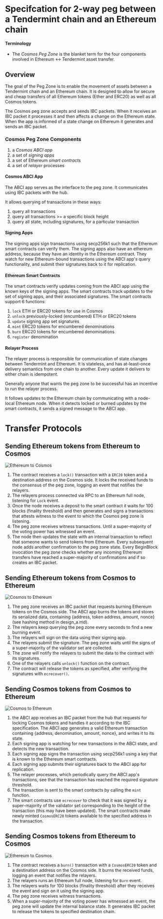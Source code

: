 # Specifcation for 2-way peg between a Tendermint chain and an Ethereum chain

#### Terminology
* The *Cosmos Peg Zone* is the blanket term for the four components
involved in Ethereum <-> Tendermint asset transfer.

## Overview
The goal of the Peg Zone is to enable the movement of assets between a Tendermint
chain and an Ethereum chain. It is designed to allow for secure and cheap
transfers of all Ethereum tokens (Ether and ERC20) as well as all Cosmos
tokens.

The Cosmos peg zone accepts and sends IBC packets. When it receives an IBC
packet it processes it and then affects a change on the Ethereum state. When
the app is informed of a state change on Ethereum it generates and sends an IBC
packet.

### Cosmos Peg Zone Components
1. a *Cosmos ABCI app*
1. a set of *signing apps* 
1. a set of Ethereum *smart contracts* 
1. a set of *relayer* processes

#### Cosmos ABCI App
The ABCI app serves as the interface to the peg zone. It communicates
using IBC packets with the hub.

It allows querying of transactions in these ways:

1. query all transactions
1. query all transactions >= a specific block height
1. query all state, including signatures, for a particular transaction

#### Signing Apps
The signing apps sign transactions using secp256k1 such that the
Ethereum smart contracts can verify them. The signing apps also have an
ethereum address, because they have an identity in the Ethereum
contract. They watch for new Ethereum-bound transactions using
the ABCI app's query functionality, and submit their signatures
back to it for replication.

#### Ethereum Smart Contracts
The smart contracts verify updates coming from the ABCI app
using the known keys of the signing apps. The smart contracts
track updates to the set of signing apps, and their associated
signatures. The smart contracts support 6 functions:

1. `lock` ETH or ERC20 tokens for use in Cosmos
1. `unlock` previously-locked (encumbered) ETH or ERC20 tokens
1. `update` signing app set signatures
1. `mint` ERC20 tokens for encumbered denominations
1. `burn` ERC20 tokens for encumbered denominations
1. `register` denomination

#### Relayer Process
The relayer process is responsible for communication
of state changes between Tendermint and Ethereum.
It is stateless, and has at-least-once delivery semantics 
from one chain to another. Every update it delivers to 
either chain is idempotent.

Generally anyone that wants the peg zone to be successful
has an incentive to run the relayer process.

It follows updates to the Ethereum chain by communicating
with a node-local Ethereum node.
When it detects locked or burned updates by the smart contracts,
it sends a signed message to the ABCI app.

# Transfer Protocols

## Sending Ethereum tokens from Ethereum to Cosmos

![Ethereum to Cosmos](./ether-to-pegzone.jpg)

1. The contract receives a `lock()` transaction with a `ERC20` token and a destination address
on the Cosmos side. It locks the received funds to the consensus of the peg
zone, logging an event that notifies the relayers.
1. The relayers process connected via RPC to an Ethereum full node, listening for `Lock` event.
1. Once the node receives a deposit to the smart contract it waits for 100 blocks (finality threshold) and then generates and signs a transactions that attests witness to the event
to which the Cosmos peg zone is listening.
1. The peg zone receives witness transactions. Until a super-majority of the voting power has witnessed an event.
1. The node then updates the state with an internal transaction to reflect that someone wants to send tokens from Ethereum. Every subsequent node adds another confirmation to the peg zone state. Every BeginBlock invocation the peg zone checks whether any incoming Ethereum transfers have reached a super-majority of confirmations and if so creates an IBC packet.

## Sending Ethereum tokens from Cosmos to Ethereum

![Cosmos to Ethereum](./pegzone-to-ether.jpg)

1. The peg zone receives an IBC packet that requests burning Ethereum tokens on the Cosmos side. The ABCI app burns the tokens and stores its serialized data, containing {address, token address, amount, nonce}(see hashing method in design_a.md). 
1. The relayers keep querying the peg zone every seconds to find a new burning event. 
1. The relayers will sign on the data using their signing app.
1. The relayers submit the signature. The peg zone waits until the signs of a super-majority of the validator set are collected.
1. The zone will notify the relayers to submit the data to the contract with its signatures. 
1. One of the relayers calls `unlock()` function on the contract.
1. The contract will release the tokens as specified, after verifying the signatures with `ecrecover()`.

## Sending Cosmos tokens from Cosmos to Ethereum

![Cosmos to Ethereum](./pegzone-to-ether.jpg)

1. the ABCI app receives an IBC packet from the hub that requests for locking Cosmos tokens and handles it according to the IBC specification. The ABCI app generates a valid Ethereum transaction containing {address, denomination, amount, nonce}, and writes it to its state. 
1. Each signing app is watching for new transactions in the ABCI state,
   and detects the new transaction. 
1. Each signing app signs the transaction using secp256k1 using a key that is known to the Ethereum smart contracts.
1. Each signing app submits their signatures back to the ABCI app for replication.
1. The relayer processes, which periodically query the ABCI app's transactions,
   see that the transaction has reached the required signature threshold.
1. The transaction is sent to the smart contracts by calling the `mint` function.
1. The smart contracts use `ecrecover` to check that it was signed by a super-majority of the validator set corresponding to the height of the transaction (this may have been updated). The smart contracts make newly minted `CosmosERC20` tokens available to the specified address in the transaction.

## Sending Cosmos tokens from Ethereum to Cosmos

![Ethereum to Cosmos](./ether-to-pegzone.jpg)

1. The contract receives a `burn()` transaction with a `CosmosERC20` token and a destination address on the Cosmos side. It burns the received funds, logging an event that notifies the relayers.
1. The relayers runs an Ethereum full node, listening for `Burn` event.  
1. The relayers waits for 100 blocks (finality threshold) after they receives the event and sign on it using the signing app.
1. The peg zone receives witness transactions. 
1. When a super-majority of the voting power has witnessed an event, the peg zone will update the internal balance state. It generates IBC packet to release the tokens to specified destination chain.
